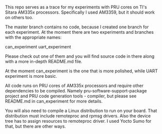 This repo serves as a trace for my experiments with PRU cores on TI's Sitara AM335x processors. Specifically I used AM3359, but it should work on others too.

The master branch contains no code, because I created one branch for each experiment. At the moment there are two experiments and branches with the appropriate names:

can_experiment
uart_experiment

Please check out one of them and you will find source code in there along with a more in-depth README.md file.

At the moment can_experiment is the one that is more polished, while UART experiment is more basic.

All code runs on PRU cores of AM335x processors and require other dependencies to be compiled. Namely pru-software-support-package project and PRU code generation tools - compiler, but please see README.md in can_experiment for more details.

You will also need to compile a Linux distribution to run on your board. That distribution must include remoteproc and rpmsg drivers. Also the device tree has to assign resources to remoteproc driver. I used Yocto Sumo for that, but there are other ways.
